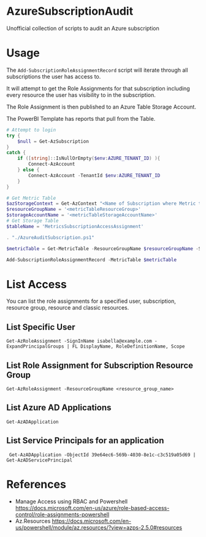 # AzureSubscriptionAudit
Unofficial collection of scripts to audit an Azure subscription

# Usage

The `Add-SubscriptionRoleAssignmentRecord` script will iterate through all subscriptions the user has access to.

It will attempt to get the Role Assignments for that subscription including every resource the user has visibility to in the subscription.

The Role Assignment is then published to an Azure Table Storage Account.

The PowerBI Template has reports that pull from the Table.

```powershell
# Attempt to login
try {
    $null = Get-AzSubscription
}
catch {
    if ([string]::IsNullOrEmpty($env:AZURE_TENANT_ID) ){
        Connect-AzAccount
    } else {
        Connect-AzAccount -TenantId $env:AZURE_TENANT_ID
    }
}

# Get Metric Table
$azStorageContext = Get-AzContext "<Name of Subscription where Metric table lives>"
$resourceGroupName = '<metricTableResourceGroup>'
$storageAccountName = '<metricTableStorageAccountName>'
# Get Storage Table
$tableName = 'MetricsSubscriptionAccessAssignment'

. "./AzureAuditSubscription.ps1"

$metricTable = Get-MetricTable -ResourceGroupName $resourceGroupName -StorageAccountName $storageAccountName -MetricTableName $tableName -Context $azStorageContext 

Add-SubscriptionRoleAssignmentRecord -MetricTable $metricTable

```


# List Access

You can list the role assignments for a specified user, subscription, resource group, resource and classic resources.

## List Specific User

```
Get-AzRoleAssignment -SignInName isabella@example.com -ExpandPrincipalGroups | FL DisplayName, RoleDefinitionName, Scope
```

## List Role Assignment for Subscription Resource Group

```
Get-AzRoleAssignment -ResourceGroupName <resource_group_name>
```

## List Azure AD Applications

```
Get-AzADApplication
```

## List Service Principals for an application

```
 Get-AzADApplication -ObjectId 39e64ec6-569b-4030-8e1c-c3c519a05d69 | Get-AzADServicePrincipal
 ```


# References
- Manage Access using RBAC and Powershell https://docs.microsoft.com/en-us/azure/role-based-access-control/role-assignments-powershell
- Az.Resources https://docs.microsoft.com/en-us/powershell/module/az.resources/?view=azps-2.5.0#resources